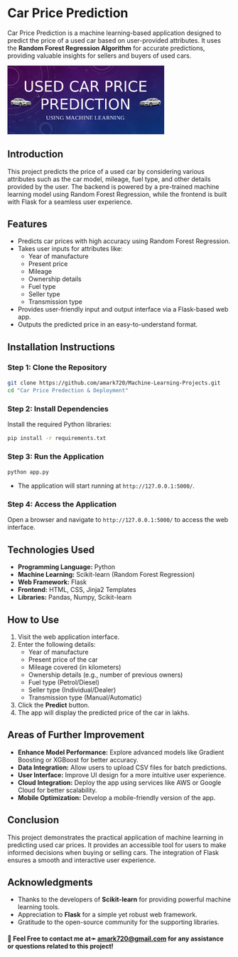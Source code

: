 # Car Price Prediction

Car Price Prediction is a machine learning-based application designed to predict the price of a used car based on user-provided attributes. It uses the **Random Forest Regression Algorithm** for accurate predictions, providing valuable insights for sellers and buyers of used cars.

<img src="https://github.com/amark720/Amar-kumar/blob/master/ScreenShots/Used%20Car%20Price%20Prediction.png" width=70% height=40%>


## Introduction
This project predicts the price of a used car by considering various attributes such as the car model, mileage, fuel type, and other details provided by the user. The backend is powered by a pre-trained machine learning model using Random Forest Regression, while the frontend is built with Flask for a seamless user experience.

## Features
- Predicts car prices with high accuracy using Random Forest Regression.
- Takes user inputs for attributes like:
  - Year of manufacture
  - Present price
  - Mileage
  - Ownership details
  - Fuel type
  - Seller type
  - Transmission type
- Provides user-friendly input and output interface via a Flask-based web app.
- Outputs the predicted price in an easy-to-understand format.

## Installation Instructions
### Step 1: Clone the Repository
```bash
git clone https://github.com/amark720/Machine-Learning-Projects.git
cd "Car Price Predection & Deployment"
```

### Step 2: Install Dependencies
Install the required Python libraries:
```bash
pip install -r requirements.txt
```

### Step 3: Run the Application
```bash
python app.py
```
- The application will start running at `http://127.0.0.1:5000/`.

### Step 4: Access the Application
Open a browser and navigate to `http://127.0.0.1:5000/` to access the web interface.

## Technologies Used
- **Programming Language:** Python
- **Machine Learning:** Scikit-learn (Random Forest Regression)
- **Web Framework:** Flask
- **Frontend:** HTML, CSS, Jinja2 Templates
- **Libraries:** Pandas, Numpy, Scikit-learn

## How to Use
1. Visit the web application interface.
2. Enter the following details:
   - Year of manufacture
   - Present price of the car
   - Mileage covered (in kilometers)
   - Ownership details (e.g., number of previous owners)
   - Fuel type (Petrol/Diesel)
   - Seller type (Individual/Dealer)
   - Transmission type (Manual/Automatic)
3. Click the **Predict** button.
4. The app will display the predicted price of the car in lakhs.

## Areas of Further Improvement
- **Enhance Model Performance:** Explore advanced models like Gradient Boosting or XGBoost for better accuracy.
- **Data Integration:** Allow users to upload CSV files for batch predictions.
- **User Interface:** Improve UI design for a more intuitive user experience.
- **Cloud Integration:** Deploy the app using services like AWS or Google Cloud for better scalability.
- **Mobile Optimization:** Develop a mobile-friendly version of the app.

## Conclusion
This project demonstrates the practical application of machine learning in predicting used car prices. It provides an accessible tool for users to make informed decisions when buying or selling cars. The integration of Flask ensures a smooth and interactive user experience.

## Acknowledgments
- Thanks to the developers of **Scikit-learn** for providing powerful machine learning tools.
- Appreciation to **Flask** for a simple yet robust web framework.
- Gratitude to the open-source community for the supporting libraries.

#### 📧 Feel Free to contact me at➛ **amark720@gmail.com** for any assistance or questions related to this project!
